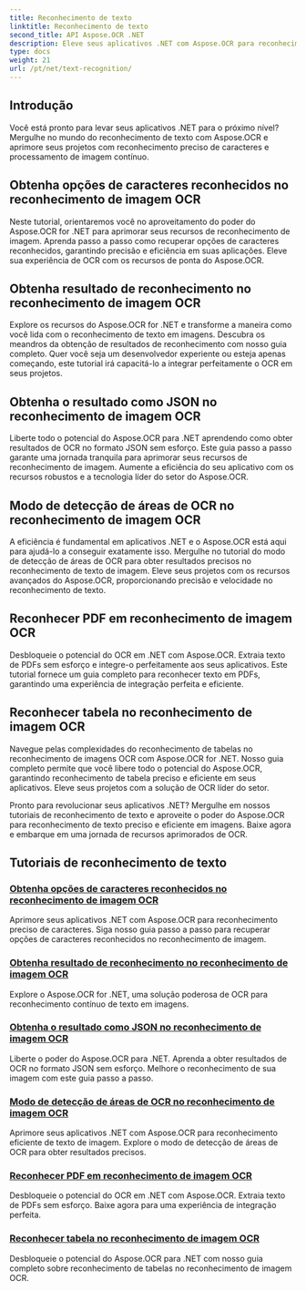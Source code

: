 ```yaml
---
title: Reconhecimento de texto
linktitle: Reconhecimento de texto
second_title: API Aspose.OCR .NET
description: Eleve seus aplicativos .NET com Aspose.OCR para reconhecimento preciso de caracteres. Descubra tutoriais para obter escolhas, resultados e formatos JSON no reconhecimento de imagens OCR.
type: docs
weight: 21
url: /pt/net/text-recognition/
---
```

## Introdução

Você está pronto para levar seus aplicativos .NET para o próximo nível? Mergulhe no mundo do reconhecimento de texto com Aspose.OCR e aprimore seus projetos com reconhecimento preciso de caracteres e processamento de imagem contínuo.

## Obtenha opções de caracteres reconhecidos no reconhecimento de imagem OCR

Neste tutorial, orientaremos você no aproveitamento do poder do Aspose.OCR for .NET para aprimorar seus recursos de reconhecimento de imagem. Aprenda passo a passo como recuperar opções de caracteres reconhecidos, garantindo precisão e eficiência em suas aplicações. Eleve sua experiência de OCR com os recursos de ponta do Aspose.OCR.

## Obtenha resultado de reconhecimento no reconhecimento de imagem OCR

Explore os recursos do Aspose.OCR for .NET e transforme a maneira como você lida com o reconhecimento de texto em imagens. Descubra os meandros da obtenção de resultados de reconhecimento com nosso guia completo. Quer você seja um desenvolvedor experiente ou esteja apenas começando, este tutorial irá capacitá-lo a integrar perfeitamente o OCR em seus projetos.

## Obtenha o resultado como JSON no reconhecimento de imagem OCR

Liberte todo o potencial do Aspose.OCR para .NET aprendendo como obter resultados de OCR no formato JSON sem esforço. Este guia passo a passo garante uma jornada tranquila para aprimorar seus recursos de reconhecimento de imagem. Aumente a eficiência do seu aplicativo com os recursos robustos e a tecnologia líder do setor do Aspose.OCR.

## Modo de detecção de áreas de OCR no reconhecimento de imagem OCR

A eficiência é fundamental em aplicativos .NET e o Aspose.OCR está aqui para ajudá-lo a conseguir exatamente isso. Mergulhe no tutorial do modo de detecção de áreas de OCR para obter resultados precisos no reconhecimento de texto de imagem. Eleve seus projetos com os recursos avançados do Aspose.OCR, proporcionando precisão e velocidade no reconhecimento de texto.

## Reconhecer PDF em reconhecimento de imagem OCR

Desbloqueie o potencial do OCR em .NET com Aspose.OCR. Extraia texto de PDFs sem esforço e integre-o perfeitamente aos seus aplicativos. Este tutorial fornece um guia completo para reconhecer texto em PDFs, garantindo uma experiência de integração perfeita e eficiente.

## Reconhecer tabela no reconhecimento de imagem OCR

Navegue pelas complexidades do reconhecimento de tabelas no reconhecimento de imagens OCR com Aspose.OCR for .NET. Nosso guia completo permite que você libere todo o potencial do Aspose.OCR, garantindo reconhecimento de tabela preciso e eficiente em seus aplicativos. Eleve seus projetos com a solução de OCR líder do setor.

Pronto para revolucionar seus aplicativos .NET? Mergulhe em nossos tutoriais de reconhecimento de texto e aproveite o poder do Aspose.OCR para reconhecimento de texto preciso e eficiente em imagens. Baixe agora e embarque em uma jornada de recursos aprimorados de OCR.
## Tutoriais de reconhecimento de texto
### [Obtenha opções de caracteres reconhecidos no reconhecimento de imagem OCR](./get-choices-for-recognized-characters/)
Aprimore seus aplicativos .NET com Aspose.OCR para reconhecimento preciso de caracteres. Siga nosso guia passo a passo para recuperar opções de caracteres reconhecidos no reconhecimento de imagem.
### [Obtenha resultado de reconhecimento no reconhecimento de imagem OCR](./get-recognition-result/)
Explore o Aspose.OCR for .NET, uma solução poderosa de OCR para reconhecimento contínuo de texto em imagens.
### [Obtenha o resultado como JSON no reconhecimento de imagem OCR](./get-result-as-json/)
Liberte o poder do Aspose.OCR para .NET. Aprenda a obter resultados de OCR no formato JSON sem esforço. Melhore o reconhecimento de sua imagem com este guia passo a passo.
### [Modo de detecção de áreas de OCR no reconhecimento de imagem OCR](./ocr-detect-areas-mode/)
Aprimore seus aplicativos .NET com Aspose.OCR para reconhecimento eficiente de texto de imagem. Explore o modo de detecção de áreas de OCR para obter resultados precisos.
### [Reconhecer PDF em reconhecimento de imagem OCR](./recognize-pdf/)
Desbloqueie o potencial do OCR em .NET com Aspose.OCR. Extraia texto de PDFs sem esforço. Baixe agora para uma experiência de integração perfeita.
### [Reconhecer tabela no reconhecimento de imagem OCR](./recognize-table/)
Desbloqueie o potencial do Aspose.OCR para .NET com nosso guia completo sobre reconhecimento de tabelas no reconhecimento de imagem OCR.